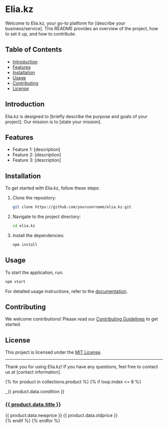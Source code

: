 # Elia.kz

Welcome to Elia.kz, your go-to platform for [describe your business/service]. This README provides an overview of the project, how to set it up, and how to contribute.

## Table of Contents

- [Introduction](#introduction)
- [Features](#features)
- [Installation](#installation)
- [Usage](#usage)
- [Contributing](#contributing)
- [License](#license)

## Introduction

Elia.kz is designed to [briefly describe the purpose and goals of your project]. Our mission is to [state your mission].

## Features

- Feature 1: [description]
- Feature 2: [description]
- Feature 3: [description]

## Installation

To get started with Elia.kz, follow these steps:

1. Clone the repository:
    ```bash
    git clone https://github.com/yourusername/elia.kz.git
    ```
2. Navigate to the project directory:
    ```bash
    cd elia.kz
    ```
3. Install the dependencies:
    ```bash
    npm install
    ```

## Usage

To start the application, run:
```bash
npm start
```
For detailed usage instructions, refer to the [documentation](link-to-documentation).

## Contributing

We welcome contributions! Please read our [Contributing Guidelines](link-to-contributing-guidelines) to get started.

## License

This project is licensed under the [MIT License](LICENSE).

---

Thank you for using Elia.kz! If you have any questions, feel free to contact us at [contact information].

  {% for product in collections.product %}
                 {% if loop.index <= 8 %}
                    <div class="col-xl-3 col-md-6 col-lg-4 col-sm-6">
                        <div class="product-wrap-2 mb-25">
                            <div class="product-img">
                                <a href="{{product.url}}">
                                    <img class="default-img" src="{{ product.data.default-img}}" alt="">
                                    <img class="hover-img" src="{{ product.data.hover-img}}" alt="">
                                </a>
                                <span class="pink">{{ product.data.condition }}</span>
                                <div class="product-action-2">
                                    <a title="Add To Cart" href="#"><i class="fa fa-shopping-cart"></i></a>
                                    <a title="Quick View" href="#" data-bs-toggle="modal" data-bs-target="#exampleModal"><i class="fa fa-eye"></i></a>
                                    <a title="Compare" href="#"><i class="fa fa-retweet"></i></a>
                                </div>
                            </div>
                            <div class="product-content-2">
                                <div class="title-price-wrap-2">
                                    <h3><a href="product-details.html">{{ product.data.title }}</a></h3>
                                    <div class="price-2">
                                        <span>{{ product.data.newprice }}</span>
                                        <span class="old">{{ product.data.oldprice }}</span>
                                    </div>
                                </div>
                                <div class="pro-wishlist-2">
                                    <a title="Wishlist" href="wishlist.html"><i class="fa fa-heart-o"></i></a>
                                </div>
                            </div>
                        </div>
                    </div>
                   {% endif %}
                   {% endfor %}